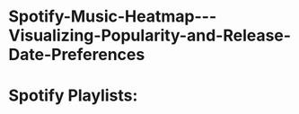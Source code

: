 # Spotify-Music-Heatmap---Visualizing-Popularity-and-Release-Date-Preferences

# Spotify Playlists:
<!-- List of spotify playlists: 
10,000: https://open.spotify.com/playlist/0MVbO1PsLKkP9vJPsM8z53
10,000: https://open.spotify.com/playlist/1G8IpkZKobrIlXcVPoSIuf
9,985: https://open.spotify.com/playlist/32twOqGf8gIswTgzG3IKxP
9,999: https://open.spotify.com/playlist/04ZwFco4KsjgPlVMtzwfgS
10,000: https://open.spotify.com/playlist/5BAwfKMtJJkVUklZGSOjb2
9,992: https://open.spotify.com/playlist/6Dr3FoEKN9fEw5WcXXiYeC
9,997: https://open.spotify.com/playlist/5BYZ049z7f8ochBQHKsrfB
10,000: https://open.spotify.com/playlist/1LD6W0yUGghEu193n2OOJy
8,596: https://open.spotify.com/playlist/0ntC6utoa1Ea8oo5R5fAVe
10,000: https://open.spotify.com/playlist/3BsxEMRSmNfSx6etRrg06y
6,357: https://open.spotify.com/playlist/47hda3MOAO5tEBNTno8ckh
9,999: https://open.spotify.com/playlist/4LsX0iUP3jDzvdkK8IWYR4 -->
